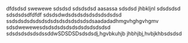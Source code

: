 dfdsdsd
swewewe
sdsdsd
sdsdsdsd
aasassa
sdsdsd
jhbkljnl
sdsdsdsd
sdsdsdsdfdfdf
sdsdsdwdsdsdsdsdsdsdsdsdsd
ssdsdsdsdsdsdsdsdsdsdsdsdsdsdsaadadadhmgvhghgvhgmv
sdsdwewewesdsdsdsdsdsdsdsdsdsdsdsd
sdsdsdsdsdsdssddwSDSDSDsdsdsdj,hgvbkuhjb
jhbhjbj,hvbjkhbsdsdsd
